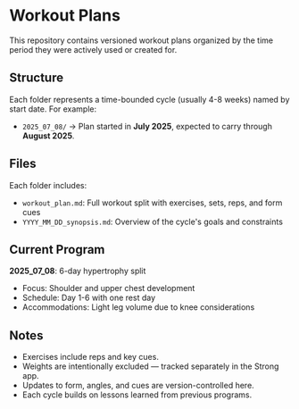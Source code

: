 # Workout Plans

This repository contains versioned workout plans organized by the time period they were actively used or created for.

## Structure

Each folder represents a time-bounded cycle (usually 4-8 weeks) named by start date. For example:

- `2025_07_08/` → Plan started in **July 2025**, expected to carry through **August 2025**.

## Files

Each folder includes:
- `workout_plan.md`: Full workout split with exercises, sets, reps, and form cues
- `YYYY_MM_DD_synopsis.md`: Overview of the cycle's goals and constraints

## Current Program

**2025_07_08**: 6-day hypertrophy split
- Focus: Shoulder and upper chest development
- Schedule: Day 1-6 with one rest day
- Accommodations: Light leg volume due to knee considerations

## Notes

- Exercises include reps and key cues.
- Weights are intentionally excluded — tracked separately in the Strong app.
- Updates to form, angles, and cues are version-controlled here.
- Each cycle builds on lessons learned from previous programs.
